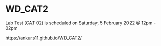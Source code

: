 # WD_CAT2
Lab Test (CAT 02) is scheduled on Saturday, 5 February 2022 @ 12pm - 02pm

https://ankurs11.github.io/WD_CAT2/
